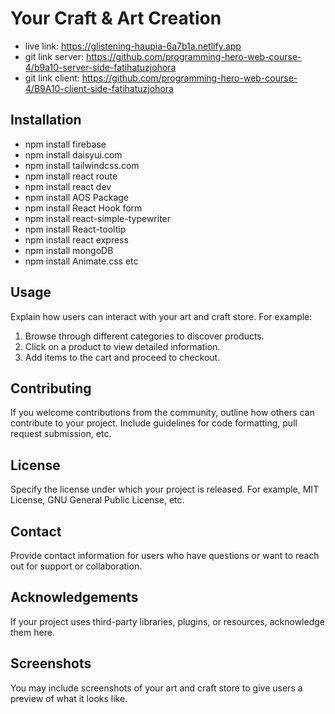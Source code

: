 # Your Craft & Art Creation


- live link: https://glistening-haupia-6a7b1a.netlify.app
- git link server: https://github.com/programming-hero-web-course-4/b9a10-server-side-fatihatuzjohora
- git link client: https://github.com/programming-hero-web-course-4/B9A10-client-side-fatihatuzjohora




## Installation
- npm install firebase
- npm install daisyui.com
- npm install tailwindcss.com
- npm install react route
- npm install react dev
- npm install AOS Package
- npm install React Hook form
- npm install react-simple-typewriter
- npm install React-tooltip
- npm install react express
- npm install mongoDB
- npm install Animate.css etc

## Usage

Explain how users can interact with your art and craft store. For example:
1. Browse through different categories to discover products.
2. Click on a product to view detailed information.
3. Add items to the cart and proceed to checkout.

## Contributing

If you welcome contributions from the community, outline how others can contribute to your project. Include guidelines for code formatting, pull request submission, etc.

## License

Specify the license under which your project is released. For example, MIT License, GNU General Public License, etc.

## Contact

Provide contact information for users who have questions or want to reach out for support or collaboration.

## Acknowledgements

If your project uses third-party libraries, plugins, or resources, acknowledge them here.

## Screenshots

You may include screenshots of your art and craft store to give users a preview of what it looks like.


